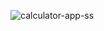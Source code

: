 
![calculator-app-ss](https://user-images.githubusercontent.com/29749955/186580497-235a15c3-6499-422d-94cd-c5e5189e0e7f.PNG)
